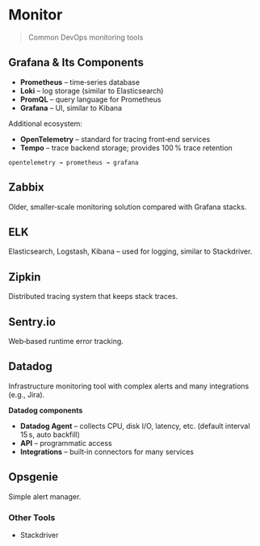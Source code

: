 
# Monitor
> Common DevOps monitoring tools

## Grafana & Its Components
- **Prometheus** – time‑series database  
- **Loki** – log storage (similar to Elasticsearch)  
- **PromQL** – query language for Prometheus  
- **Grafana** – UI, similar to Kibana  

Additional ecosystem:
- **OpenTelemetry** – standard for tracing front‑end services  
- **Tempo** – trace backend storage; provides 100 % trace retention  

`opentelemetry → prometheus → grafana`

## Zabbix
Older, smaller‑scale monitoring solution compared with Grafana stacks.

## ELK
Elasticsearch, Logstash, Kibana – used for logging, similar to Stackdriver.

## Zipkin
Distributed tracing system that keeps stack traces.

## Sentry.io
Web‑based runtime error tracking.

## Datadog
Infrastructure monitoring tool with complex alerts and many integrations (e.g., Jira).

**Datadog components**
- **Datadog Agent** – collects CPU, disk I/O, latency, etc. (default interval 15 s, auto backfill)  
- **API** – programmatic access  
- **Integrations** – built‑in connectors for many services  

## Opsgenie
Simple alert manager.

### Other Tools
- Stackdriver
